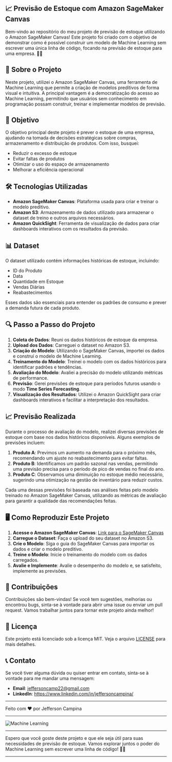 ## 📈 Previsão de Estoque com Amazon SageMaker Canvas

Bem-vindo ao repositório do meu projeto de previsão de estoque utilizando o Amazon SageMaker Canvas! Este projeto foi criado com o objetivo de demonstrar como é possível construir um modelo de Machine Learning sem escrever uma única linha de código, focando na previsão de estoque para uma empresa. 🏢🔮

## 🚀 Sobre o Projeto

Neste projeto, utilizei o Amazon SageMaker Canvas, uma ferramenta de Machine Learning que permite a criação de modelos preditivos de forma visual e intuitiva. A principal vantagem é a democratização do acesso ao Machine Learning, permitindo que usuários sem conhecimento em programação possam construir, treinar e implementar modelos de previsão.

## 🎯 Objetivo

O objetivo principal deste projeto é prever o estoque de uma empresa, ajudando na tomada de decisões estratégicas sobre compras, armazenamento e distribuição de produtos. Com isso, busquei:

- Reduzir o excesso de estoque
- Evitar faltas de produtos
- Otimizar o uso do espaço de armazenamento
- Melhorar a eficiência operacional

## 🛠️ Tecnologias Utilizadas

- **Amazon SageMaker Canvas**: Plataforma usada para criar e treinar o modelo preditivo.
- **Amazon S3**: Armazenamento de dados utilizado para armazenar o dataset de treino e outros arquivos necessários.
- **Amazon QuickSight**: Ferramenta de visualização de dados para criar dashboards interativos com os resultados da previsão.

## 📊 Dataset

O dataset utilizado contém informações históricas de estoque, incluindo:

- ID do Produto
- Data
- Quantidade em Estoque
- Vendas Diárias
- Reabastecimentos

Esses dados são essenciais para entender os padrões de consumo e prever a demanda futura de cada produto.

## 🔍 Passo a Passo do Projeto

1. **Coleta de Dados**: Reuni os dados históricos de estoque da empresa.
2. **Upload dos Dados**: Carreguei o dataset no Amazon S3.
3. **Criação do Modelo**: Utilizando o SageMaker Canvas, importei os dados e construí o modelo de Machine Learning.
4. **Treinamento do Modelo**: Treinei o modelo com os dados históricos para identificar padrões e tendências.
5. **Avaliação do Modelo**: Avaliei a precisão do modelo utilizando métricas de performance.
6. **Previsão**: Gerei previsões de estoque para períodos futuros usando o modo **Time Series Forecasting**.
7. **Visualização dos Resultados**: Utilizei o Amazon QuickSight para criar dashboards interativos e facilitar a interpretação dos resultados.

## 📈 Previsão Realizada

Durante o processo de avaliação do modelo, realizei diversas previsões de estoque com base nos dados históricos disponíveis. Alguns exemplos de previsões incluem:

1. **Produto A**: Previmos um aumento na demanda para o próximo mês, recomendando um ajuste no reabastecimento para evitar faltas.
2. **Produto B**: Identificamos um padrão sazonal nas vendas, permitindo uma previsão precisa para o período de pico de vendas no final do ano.
3. **Produto C**: Observamos uma diminuição no estoque médio necessário, sugerindo uma otimização na gestão de inventário para reduzir custos.

Cada uma dessas previsões foi baseada nas análises feitas pelo modelo treinado no Amazon SageMaker Canvas, utilizando as métricas de avaliação para garantir a qualidade das recomendações feitas.

## 🖥️ Como Reproduzir Este Projeto

1. **Acesse o Amazon SageMaker Canvas**: [Link para o SageMaker Canvas](https://aws.amazon.com/sagemaker/canvas/)
2. **Carregue o Dataset**: Faça o upload do seu dataset no Amazon S3.
3. **Crie o Modelo**: Siga o guia do SageMaker Canvas para importar os dados e criar o modelo preditivo.
4. **Treine o Modelo**: Inicie o treinamento do modelo com os dados carregados.
5. **Avalie e Implemente**: Avalie o desempenho do modelo e, se satisfeito, implemente as previsões.

## 🏅 Contribuições

Contribuições são bem-vindas! Se você tem sugestões, melhorias ou encontrou bugs, sinta-se à vontade para abrir uma issue ou enviar um pull request. Vamos trabalhar juntos para tornar este projeto ainda melhor!

## 📄 Licença

Este projeto está licenciado sob a licença MIT. Veja o arquivo [LICENSE](LICENSE) para mais detalhes.

## 📞 Contato

Se você tiver alguma dúvida ou quiser entrar em contato, sinta-se à vontade para me mandar uma mensagem:

- **Email**: jeffersoncamp22@gmail.com
- **LinkedIn**: https://www.linkedin.com/in/jeffersoncampina/

---

Feito com ❤️ por Jefferson Campina

---

![Machine Learning](https://media.giphy.com/media/26FPCXdkvDbKBbgOI/giphy.gif)

---

Espero que você goste deste projeto e que ele seja útil para suas necessidades de previsão de estoque. Vamos explorar juntos o poder do Machine Learning sem escrever uma linha de código! 🚀✨

---
